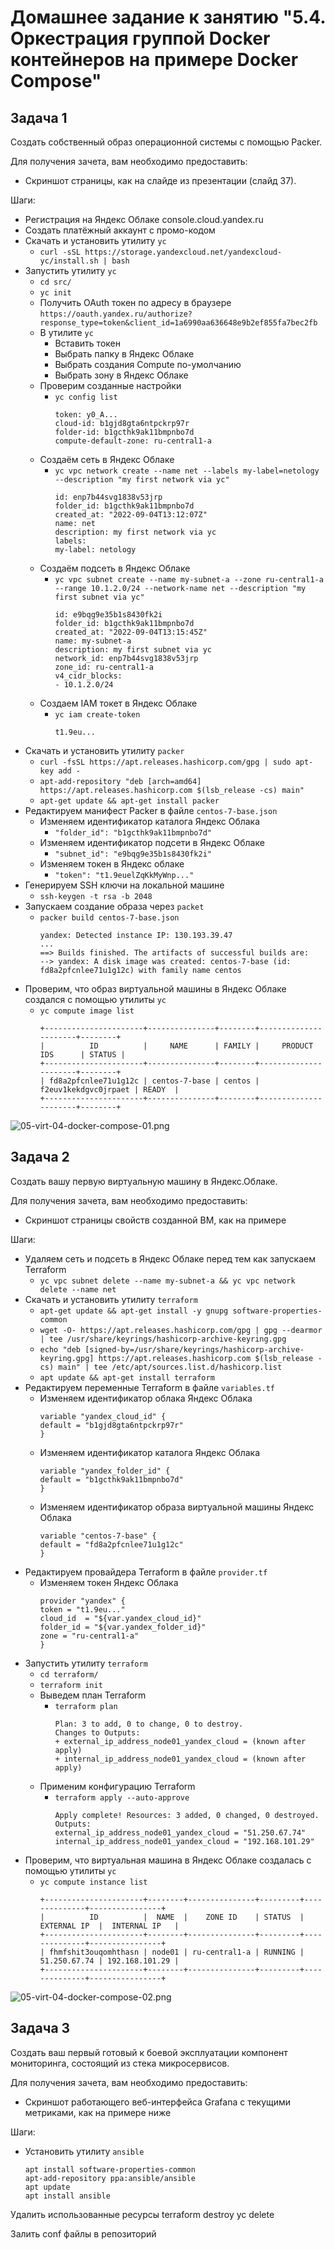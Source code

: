 # Домашнее задание к занятию "5.4. Оркестрация группой Docker контейнеров на примере Docker Compose"

## Задача 1

Создать собственный образ операционной системы с помощью Packer.

Для получения зачета, вам необходимо предоставить:
- Скриншот страницы, как на слайде из презентации (слайд 37).

Шаги:  
- Регистрация на Яндекс Облаке console.cloud.yandex.ru  
- Создать платёжный аккаунт с промо-кодом  
- Скачать и установить утилиту `yc`  
    - `curl -sSL https://storage.yandexcloud.net/yandexcloud-yc/install.sh | bash`  
- Запустить утилиту `yc`  
    - `cd src/`  
    - `yc init`  
    - Получить OAuth токен по адресу в браузере `https://oauth.yandex.ru/authorize?response_type=token&client_id=1a6990aa636648e9b2ef855fa7bec2fb`  
    - В утилите `yc`    
        - Вставить токен  
        - Выбрать папку в Яндекс Облаке  
        - Выбрать создания Compute по-умолчанию  
        - Выбрать зону в Яндекс Облаке  
    - Проверим созданные настройки  
        - `yc config list`
            ```
            token: y0_A...
            cloud-id: b1gjd8gta6ntpckrp97r
            folder-id: b1gcthk9ak11bmpnbo7d
            compute-default-zone: ru-central1-a
            ```
    - Создаём сеть в Яндекс Облаке    
        - `yc vpc network create --name net --labels my-label=netology --description "my first network via yc"`  
            ```
            id: enp7b44svg1838v53jrp
            folder_id: b1gcthk9ak11bmpnbo7d
            created_at: "2022-09-04T13:12:07Z"
            name: net
            description: my first network via yc
            labels:
            my-label: netology
            ```
    - Создаём подсеть в Яндекс Облаке  
        - `yc vpc subnet create --name my-subnet-a --zone ru-central1-a --range 10.1.2.0/24 --network-name net --description "my first subnet via yc"`  
            ```
            id: e9bqg9e35b1s8430fk2i
            folder_id: b1gcthk9ak11bmpnbo7d
            created_at: "2022-09-04T13:15:45Z"
            name: my-subnet-a
            description: my first subnet via yc
            network_id: enp7b44svg1838v53jrp
            zone_id: ru-central1-a
            v4_cidr_blocks:
            - 10.1.2.0/24
            ```
    - Создаем IAM токет в Яндекс Облаке  
        - `yc iam create-token`  
            ```
            t1.9eu...
            ```
- Скачать и установить утилиту `packer`  
    - `curl -fsSL https://apt.releases.hashicorp.com/gpg | sudo apt-key add -`  
    - `apt-add-repository "deb [arch=amd64] https://apt.releases.hashicorp.com $(lsb_release -cs) main"`  
    - `apt-get update && apt-get install packer`  
 - Редактируем манифест Packer в файле `centos-7-base.json`  
    -  Изменяем идентификатор каталога Яндекс Облака  
        - `"folder_id": "b1gcthk9ak11bmpnbo7d"`  
    - Изменяем идентификатор подсети в Яндекс Облаке  
        - `"subnet_id": "e9bqg9e35b1s8430fk2i"`  
    - Изменяем токен в Яндекс облаке  
        - `"token": "t1.9euelZqKkMyWnp..."`  
- Генерируем SSH ключи на локальной машине  
    - `ssh-keygen -t rsa -b 2048`  
- Запускаем создание образа через `packet`  
    - `packer build centos-7-base.json`  
        ```
        yandex: Detected instance IP: 130.193.39.47
        ...
        ==> Builds finished. The artifacts of successful builds are:
        --> yandex: A disk image was created: centos-7-base (id: fd8a2pfcnlee71u1g12c) with family name centos
        ```
- Проверим, что образ виртуальной машины в Яндекс Облаке создался с помощью утилиты `yc`  
    - `yc compute image list`  
        ```
        +----------------------+---------------+--------+----------------------+--------+
        |          ID          |     NAME      | FAMILY |     PRODUCT IDS      | STATUS |
        +----------------------+---------------+--------+----------------------+--------+
        | fd8a2pfcnlee71u1g12c | centos-7-base | centos | f2euv1kekdgvc0jrpaet | READY  |
        +----------------------+---------------+--------+----------------------+--------+
        ```

![05-virt-04-docker-compose-01.png](05-virt-04-docker-compose-01.png)  






## Задача 2

Создать вашу первую виртуальную машину в Яндекс.Облаке.

Для получения зачета, вам необходимо предоставить:
- Скриншот страницы свойств созданной ВМ, как на примере  

Шаги:
- Удаляем сеть и подсеть в Яндекс Облаке перед тем как запускаем Terraform  
    - `yc vpc subnet delete --name my-subnet-a && yc vpc network delete --name net`  
- Скачать и установить утилиту `terraform`  
    - `apt-get update && apt-get install -y gnupg software-properties-common`  
    - `wget -O- https://apt.releases.hashicorp.com/gpg | gpg --dearmor | tee /usr/share/keyrings/hashicorp-archive-keyring.gpg`
    - `echo "deb [signed-by=/usr/share/keyrings/hashicorp-archive-keyring.gpg] https://apt.releases.hashicorp.com $(lsb_release -cs) main" | tee /etc/apt/sources.list.d/hashicorp.list`
    - `apt update && apt-get install terraform`  
- Редактируем переменные Terraform в файле `variables.tf`  
    -  Изменяем идентификатор облака Яндекс Облака  
        ```
        variable "yandex_cloud_id" {
        default = "b1gjd8gta6ntpckrp97r"
        }
        ```
    -  Изменяем идентификатор каталога Яндекс Облака  
        ```
        variable "yandex_folder_id" {
        default = "b1gcthk9ak11bmpnbo7d"
        }
        ```
    -  Изменяем идентификатор образа виртуальной машины Яндекс Облака  
        ```
        variable "centos-7-base" {
        default = "fd8a2pfcnlee71u1g12c"
        }
        ```
- Редактируем провайдера Terraform в файле `provider.tf`  
    - Изменяем токен Яндекс Облака   
        ```
        provider "yandex" {
        token = "t1.9eu..."
        cloud_id  = "${var.yandex_cloud_id}"
        folder_id = "${var.yandex_folder_id}"
        zone = "ru-central1-a"
        }
        ```
- Запустить утилиту `terraform`  
    - `cd terraform/`  
    - `terraform init`  
    - Выведем план Terraform   
        - `terraform plan`  
            ```
            Plan: 3 to add, 0 to change, 0 to destroy.
            Changes to Outputs:
            + external_ip_address_node01_yandex_cloud = (known after apply)
            + internal_ip_address_node01_yandex_cloud = (known after apply)
            ```
    - Применим конфигурацию Terraform   
        - `terraform apply --auto-approve`  
            ```
            Apply complete! Resources: 3 added, 0 changed, 0 destroyed.
            Outputs:
            external_ip_address_node01_yandex_cloud = "51.250.67.74"
            internal_ip_address_node01_yandex_cloud = "192.168.101.29"
            ```
 - Проверим, что виртуальная машина в Яндекс Облаке создалась с помощью утилиты `yc`  
    - `yc compute instance list`   
        ```
        +----------------------+--------+---------------+---------+--------------+----------------+
        |          ID          |  NAME  |    ZONE ID    | STATUS  | EXTERNAL IP  |  INTERNAL IP   |
        +----------------------+--------+---------------+---------+--------------+----------------+
        | fhmfshit3ouqomhthasn | node01 | ru-central1-a | RUNNING | 51.250.67.74 | 192.168.101.29 |
        +----------------------+--------+---------------+---------+--------------+----------------+
        ```

![05-virt-04-docker-compose-02.png](05-virt-04-docker-compose-02.png)  









## Задача 3

Создать ваш первый готовый к боевой эксплуатации компонент мониторинга, состоящий из стека микросервисов.

Для получения зачета, вам необходимо предоставить:
- Скриншот работающего веб-интерфейса Grafana с текущими метриками, как на примере ниже

Шаги:
- Установить утилиту `ansible`  
    ```
    apt install software-properties-common
    apt-add-repository ppa:ansible/ansible
    apt update
    apt install ansible
    ```


Удалить использованные ресурсы
    terraform destroy
    yc delete
    
Залить conf файлы в репозиторий
